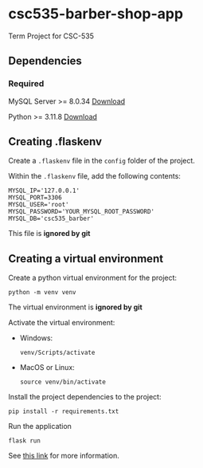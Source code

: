 # csc535-barber-shop-app
Term Project for CSC-535

## Dependencies

### Required

MySQL Server    >= 8.0.34   [Download](https://dev.mysql.com/downloads/installer/)

Python          >= 3.11.8   [Download](https://www.python.org/downloads/)

## Creating .flaskenv
Create a `.flaskenv` file in the `config` folder of the project. 

Within the  `.flaskenv` file, add the following contents:
```
MYSQL_IP='127.0.0.1'
MYSQL_PORT=3306
MYSQL_USER='root'
MYSQL_PASSWORD='YOUR_MYSQL_ROOT_PASSWORD'
MYSQL_DB='csc535_barber'
```

This file is **ignored by git**

## Creating a virtual environment
Create a python virtual environment for the project:
```
python -m venv venv
```
The virtual environment is **ignored by git**

Activate the virtual environment:
- Windows:
	```
	venv/Scripts/activate
	```
- MacOS or Linux:
	```
	source venv/bin/activate
	```

Install the project dependencies to the project:
```
pip install -r requirements.txt
```

Run the application
```
flask run
```

See [this link](https://docs.python.org/3/library/venv.html) for more information.
